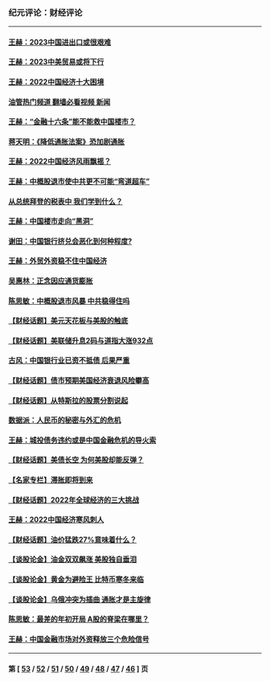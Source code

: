 ### 纪元评论：财经评论
---
#### [王赫：2023中国进出口或很艰难](../../pages/nsc1026/n13911515.md?02090330) 
#### [王赫：2023中美贸易或将下行](../../pages/nsc1026/n13899005.md?02090330) 
#### [王赫：2022中国经济十大困境](../../pages/nsc1026/n13883766.md?02090330) 
#### [油管热门频道 翻墙必看视频 新闻](ok?02090330)
#### [王赫：“金融十六条”能不能救中国楼市？](../../pages/nsc1026/n13868431.md?02090330) 
#### [蒋天明：《降低通胀法案》恐加剧通胀](../../pages/nsc1026/n13806996.md?02090330) 
#### [王赫：2022中国经济风雨飘摇？](../../pages/nsc1026/n13803207.md?02090330) 
#### [王赫：中概股退市使中共更不可能“弯道超车”](../../pages/nsc1026/n13802858.md?02090330) 
#### [从总统拜登的税表中 我们学到什么？](../../pages/nsc1026/n13773081.md?02090330) 
#### [王赫：中国楼市走向“黑洞”](../../pages/nsc1026/n13770647.md?02090330) 
#### [谢田：中国银行挤兑会恶化到何种程度?](../../pages/nsc1026/n13766965.md?02090330) 
#### [王赫：外贸外资稳不住中国经济](../../pages/nsc1026/n13753933.md?02090330) 
#### [吴惠林：正念因应通货膨胀](../../pages/nsc1026/n13750350.md?02090330) 
#### [陈思敏：中概股退市风暴 中共稳得住吗](../../pages/nsc1026/n13738978.md?02090330) 
#### [【财经话题】美元天花板与美股的触底](../../pages/nsc1026/n13736495.md?02090330) 
#### [【财经话题】美联储升息2码与道指大涨932点](../../pages/nsc1026/n13727377.md?02090330) 
#### [古风：中国银行业已资不抵债 后果严重](../../pages/nsc1026/n13726111.md?02090330) 
#### [【财经话题】债市预期美国经济衰退风险攀高](../../pages/nsc1026/n13698043.md?02090330) 
#### [【财经话题】从特斯拉的股票分割说起](../../pages/nsc1026/n13679733.md?02090330) 
#### [数据派：人民币的秘密与外汇的危机](../../pages/nsc1026/n13667092.md?02090330) 
#### [王赫：城投债务违约或是中国金融危机的导火索](../../pages/nsc1026/n13665322.md?02090330) 
#### [【财经话题】美债长空 为何美股却能反弹？](../../pages/nsc1026/n13665895.md?02090330) 
#### [【名家专栏】滞胀即将到来](../../pages/nsc1026/n13658171.md?02090330) 
#### [【财经话题】2022年全球经济的三大挑战](../../pages/nsc1026/n13654423.md?02090330) 
#### [王赫：2022中国经济寒风刺人](../../pages/nsc1026/n13651403.md?02090330) 
#### [【财经话题】油价猛跌27%意味着什么？](../../pages/nsc1026/n13648767.md?02090330) 
#### [【谈股论金】油金双双飙涨 美股独自垂泪](../../pages/nsc1026/n13631742.md?02090330) 
#### [【谈股论金】黄金为避险王 比特币寒冬来临](../../pages/nsc1026/n13600406.md?02090330) 
#### [【谈股论金】乌俄冲突为插曲 通胀才是主旋律](../../pages/nsc1026/n13576797.md?02090330) 
#### [陈思敏：最差的年初开局 A股的脊梁在哪里？](../../pages/nsc1026/n13558359.md?02090330) 
#### [王赫：中国金融市场对外资释放三个危险信号](../../pages/nsc1026/n13546389.md?02090330) 

---
#### 第 [ [53](./53.md?02090330) / [52](./52.md?02090330) / [51](./51.md?02090330) / [50](./50.md?02090330) / [49](./49.md?02090330) / [48](./48.md?02090330) / [47](./47.md?02090330) / [46](./46.md?02090330) ] 页
